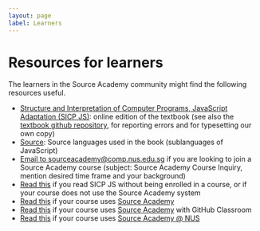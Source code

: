 ```yaml
---
layout: page
label: Learners
---
```


# Resources for learners

The learners in the Source Academy community might find the following resources useful.

- [Structure and Interpretation of Computer Programs, JavaScript Adaptation (SICP JS)](https://sourceacademy.org/sicpjs): online edition of the textbook (see also the [textbook github repository](https://github.com/source-academy/sicp), for reporting errors and for typesetting our own copy)
- [Source](https://docs.sourceacademy.org): Source languages used in the book (sublanguages of JavaScript)
- [Email to sourceacademy@comp.nus.edu.sg](mailto:sourceacademy@comp.nus.edu.sg?subject=Source%20Academy%20Course%20Inquiry) if you are looking to join a Source Academy course (subject: Source Academy Course Inquiry, mention desired time frame and your background)
- [Read this](../package/README.md) if you read SICP JS without being enrolled in a course, or if your course does not use the Source Academy system
- [Read this](../vanilla/README.md) if your course uses [Source Academy](https://sourceacademy.org/)
- [Read this](github/README.md) if your course uses [Source Academy](https://sourceacademy.org/) with GitHub Classroom
- [Read this](nus/README.md) if your course uses [Source Academy @ NUS](https://sourceacademy.nus.edu.sg/)
